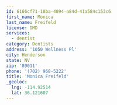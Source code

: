 ```yaml
---
id: 6166cf71-18ba-4094-a84d-41a584c153c6
first_name: Monica
last_name: Freifeld
license: DMD
services:
  - dentist
category: Dentists
address: '1050 Wellness Pl'
city: Henderson
state: NV
zip: '89011'
phone: '(702) 968-5222'
title: 'Monica Freifeld'
_geoloc:
  lng: -114.92514
  lat: 36.121607
---
```

